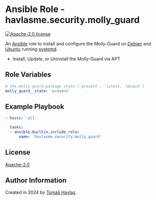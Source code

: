 Ansible Role - havlasme.security.molly_guard
============================================

[![Apache-2.0 license][license-image]][license-link]

An [Ansible](https://www.ansible.com/) role to install and configure the Molly-Guard on [Debian](https://www.debian.org/) and [Ubuntu](https://www.ubuntu.com/) running [systemd](https://systemd.io/).

- Install, Update, or Uninstall the Molly-Guard via APT

Role Variables
--------------

```yaml
# the molly-guard package state ('present', 'latest, 'absent')
molly_guard__state: 'present'
```

Example Playbook
----------------

```yaml title='Minimal'
- hosts: 'all'

  tasks:
  - ansible.builtin.include_role:
      name: 'havlasme.security.molly_guard'
```

License
-------

[Apache-2.0][license-link]

Author Information
------------------

Created in 2024 by [Tomáš Havlas](https://havlas.me/).


[license-image]: https://img.shields.io/badge/license-Apache2.0-blue.svg?style=flat-square
[license-link]: ../../LICENSE
